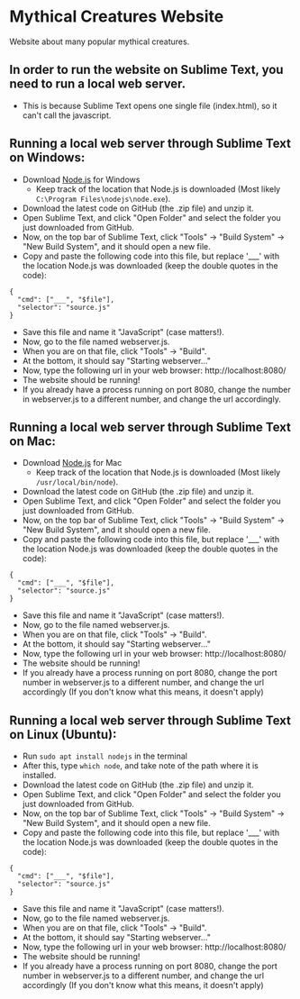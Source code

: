 # Mythical Creatures Website
Website about many popular mythical creatures.
## In order to run the website on Sublime Text, you need to run a local web server.
* This is because Sublime Text opens one single file (index.html), so it can't call the javascript.
## Running a local web server through Sublime Text on Windows:
* Download [Node.js](https://nodejs.org/en/download/) for Windows
    * Keep track of the location that Node.js is downloaded (Most likely ```C:\Program Files\nodejs\node.exe```).
* Download the latest code on GitHub (the .zip file) and unzip it.
* Open Sublime Text, and click "Open Folder" and select the folder you just downloaded from GitHub.
* Now, on the top bar of Sublime Text, click "Tools" -> "Build System" -> "New Build System", and it should open a new file. 
* Copy and paste the following code  into this file, but replace '___' with the location Node.js was downloaded (keep the double quotes in the code):
```
{
  "cmd": ["___", "$file"],
  "selector": "source.js"
}
```
* Save this file and name it "JavaScript" (case matters!).
* Now, go to the file named webserver.js.
* When you are on that file, click "Tools" -> "Build".
* At the bottom, it should say "Starting webserver..."
* Now, type the following url in your web browser: http://localhost:8080/
* The website should be running!
* If you already have a process running on port 8080, change the number in webserver.js to a different number, and change the url accordingly. 
## Running a local web server through Sublime Text on Mac:
* Download [Node.js](https://nodejs.org/en/download/) for Mac
  * Keep track of the location that Node.js is downloaded (Most likely ```/usr/local/bin/node```).
* Download the latest code on GitHub (the .zip file) and unzip it.
* Open Sublime Text, and click "Open Folder" and select the folder you just downloaded from GitHub.
* Now, on the top bar of Sublime Text, click "Tools" -> "Build System" -> "New Build System", and it should open a new file.
* Copy and paste the following code  into this file, but replace '___' with the location Node.js was downloaded (keep the double quotes in the code):
```
{
  "cmd": ["___", "$file"],
  "selector": "source.js"
}
```
* Save this file and name it "JavaScript" (case matters!).
* Now, go to the file named webserver.js.
* When you are on that file, click "Tools" -> "Build".
* At the bottom, it should say "Starting webserver..."
* Now, type the following url in your web browser: http://localhost:8080/
* The website should be running!
* If you already have a process running on port 8080, change the port number in webserver.js to a different number, and change the url accordingly (If you don't know what this means, it doesn't apply)
## Running a local web server through Sublime Text on Linux (Ubuntu):
* Run ```sudo apt install nodejs``` in the terminal
* After this, type ```which node```, and take note of the path where it is installed.
* Download the latest code on GitHub (the .zip file) and unzip it.
* Open Sublime Text, and click "Open Folder" and select the folder you just downloaded from GitHub.
* Now, on the top bar of Sublime Text, click "Tools" -> "Build System" -> "New Build System", and it should open a new file.
* Copy and paste the following code  into this file, but replace '___' with the location Node.js was downloaded (keep the double quotes in the code):
```
{
  "cmd": ["___", "$file"],
  "selector": "source.js"
}
```
* Save this file and name it "JavaScript" (case matters!).
* Now, go to the file named webserver.js.
* When you are on that file, click "Tools" -> "Build".
* At the bottom, it should say "Starting webserver..."
* Now, type the following url in your web browser: http://localhost:8080/
* The website should be running!
* If you already have a process running on port 8080, change the port number in webserver.js to a different number, and change the url accordingly (If you don't know what this means, it doesn't apply)
